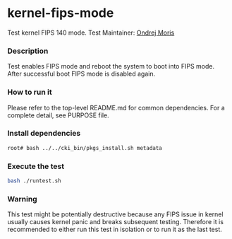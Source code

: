 # kernel-fips-mode
Test kernel FIPS 140 mode. 
Test Maintainer: [Ondrej Moris](mailto:omoris@redhat.com)

### Description
Test enables FIPS mode and reboot the system to boot into FIPS mode. After successful boot FIPS mode is disabled again.

### How to run it
Please refer to the top-level README.md for common dependencies. For a complete detail, see PURPOSE file.

### Install dependencies
```bash
root# bash ../../cki_bin/pkgs_install.sh metadata
```

### Execute the test
```bash
bash ./runtest.sh
```
### Warning 
This test might be potentially destructive because any FIPS issue in kernel usually causes kernel panic and breaks subsequent testing. Therefore it is recommended to either run this test in isolation or to run it as the last test.
